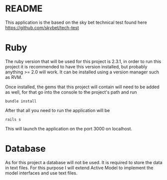 # README

This application is the based on the sky bet technical test found here https://github.com/skybet/tech-test

# Ruby

The ruby version that will be used for this project is 2.3.1, in order to run this project it is recommended to have this version installed, but probably anything >= 2.0 will work. It can be installed using a version manager such as RVM. 

Once installed, the gems that this project will contain will need to be added as well, for that go into the console to the project's path and run
```
bundle install
```

After that all you need to run the application will be 
```
rails s
```

This will launch the application on the port 3000 on localhost. 

# Database

As for this project a database will not be used. It is required to store the data in text files. For this purpose I will extend Active Model to implement the model interfaces and use text files.  